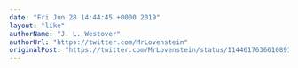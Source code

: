 ```yaml
---
date: "Fri Jun 28 14:44:45 +0000 2019"
layout: "like"
authorName: "J. L. Westover"
authorUrl: "https://twitter.com/MrLovenstein"
originalPost: "https://twitter.com/MrLovenstein/status/1144617636610891776"
---
```

